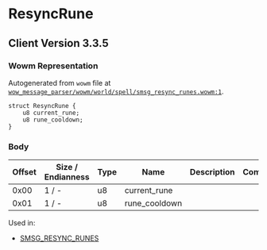 # ResyncRune

## Client Version 3.3.5

### Wowm Representation

Autogenerated from `wowm` file at [`wow_message_parser/wowm/world/spell/smsg_resync_runes.wowm:1`](https://github.com/gtker/wow_messages/tree/main/wow_message_parser/wowm/world/spell/smsg_resync_runes.wowm#L1).
```rust,ignore
struct ResyncRune {
    u8 current_rune;
    u8 rune_cooldown;
}
```
### Body

| Offset | Size / Endianness | Type | Name | Description | Comment |
| ------ | ----------------- | ---- | ---- | ----------- | ------- |
| 0x00 | 1 / - | u8 | current_rune |  |  |
| 0x01 | 1 / - | u8 | rune_cooldown |  |  |


Used in:
* [SMSG_RESYNC_RUNES](smsg_resync_runes.md)

